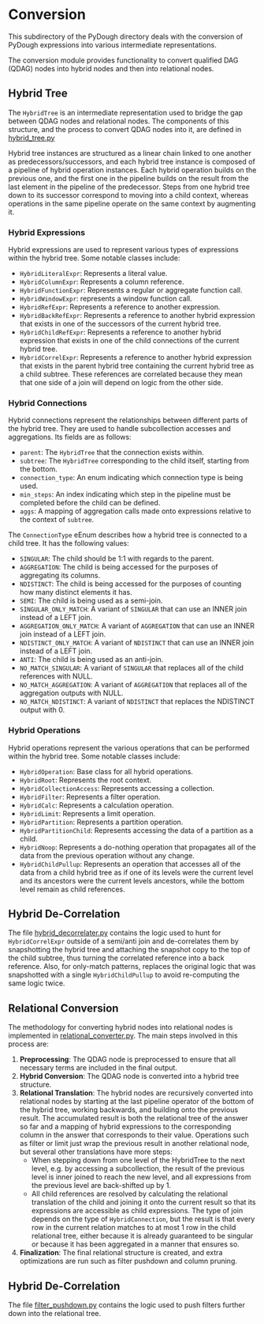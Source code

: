 # Conversion

This subdirectory of the PyDough directory deals with the conversion of PyDough expressions into various intermediate representations.

The conversion module provides functionality to convert qualified DAG (QDAG) nodes into hybrid nodes and then into relational nodes.

## Hybrid Tree

The `HybridTree` is an intermediate representation used to bridge the gap between QDAG nodes and relational nodes. The components of this structure, and the process to convert QDAG nodes into it, are defined in [hybrid_tree.py](hybrid_tree.py)


Hybrid tree instances are structured as a linear chain linked to one another as predecessors/successors, and each hybrid tree instance is composed of a pipeline of hybrid operation instances. Each hybrid operation builds on the previous one, and the first one in the pipeline builds on the result from the last element in the pipeline of the predecessor. Steps from one hybrid tree down to its successor correspond to moving into a child context, whereas operations in the same pipeline operate on the same context by augmenting it.

### Hybrid Expressions

Hybrid expressions are used to represent various types of expressions within the hybrid tree. Some notable classes include:

- `HybridLiteralExpr`: Represents a literal value.
- `HybridColumnExpr`: Represents a column reference.
- `HybridFunctionExpr`: Represents a regular or aggregate function call.
- `HybridWindowExpr`: represents a window function call.
- `HybridRefExpr`: Represents a reference to another expression.
- `HybridBackRefExpr`: Represents a reference to another hybrid expression that exists in one of the successors of the current hybrid tree.
- `HybridChildRefExpr`: Represents a reference to another hybrid expression that exists in one of the child connections of the current hybrid tree.
- `HybridCorrelExpr`: Represents a reference to another hybrid expression that exists in the parent hybrid tree containing the current hybrid tree as a child subtree. These references are correlated because they mean that one side of a join will depend on logic from the other side.

### Hybrid Connections

Hybrid connections represent the relationships between different parts of the hybrid tree. They are used to handle subcollection accesses and aggregations. Its fields are as follows:

- `parent`: The `HybridTree` that the connection exists within.
- `subtree`: The `HybridTree` corresponding to the child itself, starting from the bottom.
- `connection_type`: An enum indicating which connection type is being used.
- `min_steps`: An index indicating which step in the pipeline must be completed before the child can be defined.
- `aggs`: A mapping of aggregation calls made onto expressions relative to the context of `subtree`.

The `ConnectionType` eEnum describes how a hybrid tree is connected to a child tree. It has the following values:

- `SINGULAR`: The child should be 1:1 with regards to the parent.
- `AGGREGATION`: The child is being accessed for the purposes of aggregating its columns.
- `NDISTINCT`: The child is being accessed for the purposes of counting how many distinct elements it has.
- `SEMI`: The child is being used as a semi-join.
- `SINGULAR_ONLY_MATCH`: A variant of `SINGULAR` that can use an INNER join instead of a LEFT join.
- `AGGREGATION_ONLY_MATCH`: A variant of `AGGREGATION` that can use an INNER join instead of a LEFT join.
- `NDISTINCT_ONLY_MATCH`: A variant of `NDISTINCT` that can use an INNER join instead of a LEFT join.
- `ANTI`: The child is being used as an anti-join.
- `NO_MATCH_SINGULAR`: A variant of `SINGULAR` that replaces all of the child references with NULL.
- `NO_MATCH_AGGREGATION`: A variant of `AGGREGATION` that replaces all of the aggregation outputs with NULL.
- `NO_MATCH_NDISTINCT`: A variant of `NDISTINCT` that replaces the NDISTINCT output with 0.

### Hybrid Operations

Hybrid operations represent the various operations that can be performed within the hybrid tree. Some notable classes include:

- `HybridOperation`: Base class for all hybrid operations.
- `HybridRoot`: Represents the root context.
- `HybridCollectionAccess`: Represents accessing a collection.
- `HybridFilter`: Represents a filter operation.
- `HybridCalc`: Represents a calculation operation.
- `HybridLimit`: Represents a limit operation.
- `HybridPartition`: Represents a partition operation.
- `HybridPartitionChild`: Represents accessing the data of a partition as a child.
- `HybridNoop`: Represents a do-nothing operation that propagates all of the data from the previous operation without any change.
- `HybridChildPullup`: Represents an operation that accesses all of the data from a child hybrid tree as if one of its levels were the current level and its ancestors were the current levels ancestors, while the bottom level remain as child references.

## Hybrid De-Correlation

The file [hybrid_decorrelater.py](hybrid_decorrelater.py) contains the logic used to hunt for `HybridCorrelExpr` outside of a semi/anti join and de-correlates them by snapshotting the hybrid tree and attaching the snapshot copy to the top of the child subtree, thus turning the correlated reference into a back reference. Also, for only-match patterns, replaces the original logic that was snapshotted with a single `HybridChildPullup` to avoid re-computing the same logic twice.

## Relational Conversion

The methodology for converting hybrid nodes into relational nodes is implemented in [relational_converter.py](relational_converter.py). The main steps involved in this process are:

1. **Preprocessing**: The QDAG node is preprocessed to ensure that all necessary terms are included in the final output.
2. **Hybrid Conversion**: The QDAG node is converted into a hybrid tree structure.
3. **Relational Translation**: The hybrid nodes are recursively converted into relational nodes by starting at the last pipeline operator of the bottom of the hybrid tree, working backwards, and building onto the previous result. The accumulated result is both the relational tree of the answer so far and a mapping of hybrid expressions to the corresponding column in the answer that corresponds to their value. Operations such as filter or limit just wrap the previous result in another relational node, but several other translations have more steps:
   - When stepping down from one level of the HybridTree to the next level, e.g. by accessing a subcollection, the result of the previous level is inner joined to reach the new level, and all expressions from the previous level are back-shifted up by 1.
   - All child references are resolved by calculating the relational translation of the child and joining it onto the current result so that its expressions are accessible as child expressions. The type of join depends on the type of `HybridConnection`, but the result is that every row in the current relation matches to at most 1 row in the child relational tree, either because it is already guaranteed to be singular or because it has been aggregated in a manner that ensures so.
4. **Finalization**: The final relational structure is created, and extra optimizations are run such as filter pushdown and column pruning.

## Hybrid De-Correlation

The file [filter_pushdown.py](filter_pushdown.py) contains the logic used to push filters further down into the relational tree.
